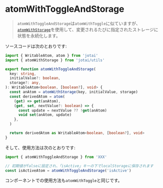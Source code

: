 # atomWithToggleAndStorage

> `atomWithToggleAndStorage`は`atomWithToggle`に似ていますが、[`atomWithStorage`](../utilities/storage.mdx)を使用して、変更されるたびに指定されたストレージに状態を永続化します。

ソースコードは次のとおりです:

```ts
import { WritableAtom, atom } from 'jotai'
import { atomWithStorage } from 'jotai/utils'

export function atomWithToggleAndStorage(
  key: string,
  initialValue?: boolean,
  storage?: any,
): WritableAtom<boolean, [boolean?], void> {
  const anAtom = atomWithStorage(key, initialValue, storage)
  const derivedAtom = atom(
    (get) => get(anAtom),
    (get, set, nextValue?: boolean) => {
      const update = nextValue ?? !get(anAtom)
      void set(anAtom, update)
    },
  )

  return derivedAtom as WritableAtom<boolean, [boolean?], void>
}
```

そして、使用方法は次のとおりです:

```js
import { atomWithToggleAndStorage } from 'XXX'

// 初期値がfalseに設定され、「isActive」キーの下でlocalStorageに保存されます
const isActiveAtom = atomWithToggleAndStorage('isActive')
```

コンポーネントでの使用方法も`atomWithToggle`と同じです。
